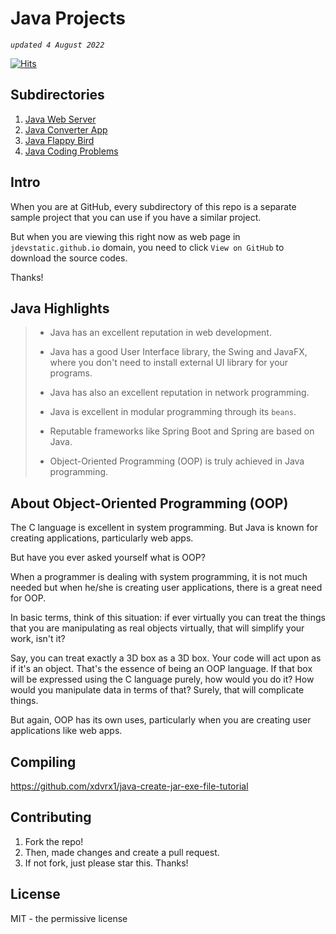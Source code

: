 <!-- Global site tag (gtag.js) - Google Analytics -->
<script async src="https://www.googletagmanager.com/gtag/js?id=UA-146817309-1"></script>
<script>
  window.dataLayer = window.dataLayer || [];
  function gtag(){dataLayer.push(arguments);}
  gtag('js', new Date());

  gtag('config', 'UA-146817309-1');
</script>

# Java Projects

*`updated 4 August 2022`*

[![Hits](https://hits.seeyoufarm.com/api/count/incr/badge.svg?url=https%3A%2F%2Fgithub.com%2Fxdvrx1%2Fjava&count_bg=%2379C83D&title_bg=%23555555&icon=&icon_color=%23E7E7E7&title=PAGE+VIEWS&edge_flat=false)](https://hits.seeyoufarm.com)

## Subdirectories
1. [Java Web Server](https://github.com/jdevstatic/lightweight-web-server/)
2. [Java Converter App](https://github.com/jdevstatic/converter-app/)
3. [Java Flappy Bird](https://github.com/xkcph2017x/FlappyBird)
4. [Java Coding Problems](https://github.com/jdevstatic/java-coding-problems)

## Intro
When you are at GitHub, every subdirectory of this repo 
is a separate sample project that you can use 
if you have a similar project.

But when you are viewing this
right now as web page in `jdevstatic.github.io` domain,
you need to click `View on GitHub` to download the
source codes.

Thanks!

## Java Highlights
> - Java has an excellent reputation in web development.
>
> - Java has a good User Interface library, the Swing and JavaFX,
where you don't need to install external UI library for your programs.
>
> - Java has also an excellent reputation in network programming.
>
> - Java is excellent in modular programming through its `beans`.
>
> - Reputable frameworks like Spring Boot and Spring are based on Java.
>
> - Object-Oriented Programming (OOP) is truly achieved in Java programming. 

## About Object-Oriented Programming (OOP)
The C language is excellent in system programming.
But Java is known for creating applications, particularly 
web apps.

But have you ever asked yourself what is OOP?

When a programmer is dealing with system programming,
it is not much needed but when he/she is creating
user applications, there is a great need for OOP.

In basic terms, think of this situation:
if ever virtually you can treat the things
that you are manipulating as real objects
virtually, that will simplify your work, isn't it?

Say, you can treat exactly a 3D box as
a 3D box. Your code will act upon as if
it's an object. That's the essence of
being an OOP language. If that box will be
expressed using the C language purely,
how would you do it? How would you manipulate
data in terms of that? Surely, that will
complicate things.

But again, OOP has its own uses, particularly
when you are creating user applications like
web apps.

## Compiling
<https://github.com/xdvrx1/java-create-jar-exe-file-tutorial>

## Contributing
1. Fork the repo!
2. Then, made changes and create a pull request.
3. If not fork, just please star this. Thanks! 

## License
MIT - the permissive license

